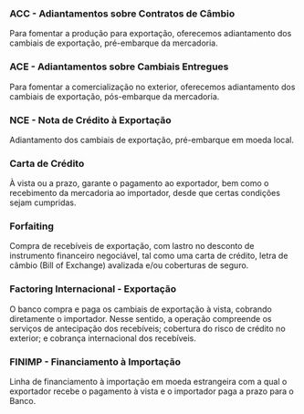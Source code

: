 ### ACC - Adiantamentos sobre Contratos de Câmbio
Para fomentar a produção para exportação, oferecemos adiantamento dos cambiais de exportação, pré-embarque da mercadoria.

### ACE - Adiantamentos sobre Cambiais Entregues
Para fomentar a comercialização no exterior, oferecemos adiantamento dos cambiais de exportação, pós-embarque da mercadoria.

### NCE - Nota de Crédito à Exportação
Adiantamento dos cambiais de exportação, pré-embarque em moeda local.

### Carta de Crédito
À vista ou a prazo, garante o pagamento ao exportador, bem como o recebimento da mercadoria ao importador, desde que certas condições sejam cumpridas.

### Forfaiting
Compra de recebíveis de exportação, com lastro no desconto de instrumento financeiro negociável, tal como uma carta de crédito, letra de câmbio (Bill of Exchange) avalizada e/ou coberturas de seguro.

### Factoring Internacional - Exportação
O banco compra e paga os cambiais de exportação à vista, cobrando diretamente o importador. Nesse sentido, a operação compreende os serviços de antecipação dos recebíveis; cobertura do risco de crédito no exterior; e cobrança internacional dos recebíveis.

### FINIMP - Financiamento à Importação
Linha de financiamento à importação em moeda estrangeira com a qual o exportador recebe o pagamento à vista e o importador paga a prazo para o Banco.
